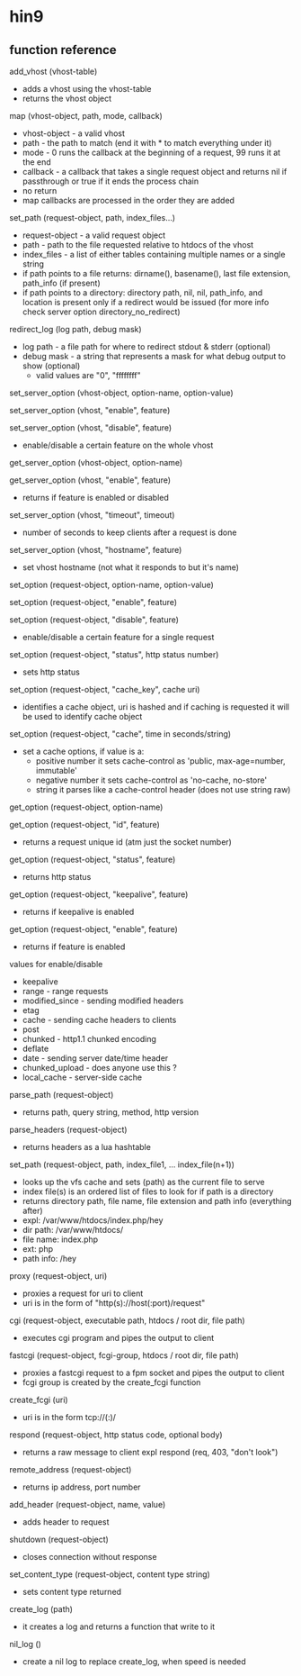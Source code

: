 hin9
====

function reference
------------------

add\_vhost (vhost-table)
  * adds a vhost using the vhost-table
  * returns the vhost object

map (vhost-object, path, mode, callback)
  * vhost-object - a valid vhost
  * path - the path to match (end it with * to match everything under it)
  * mode - 0 runs the callback at the beginning of a request, 99 runs it at the end
  * callback - a callback that takes a single request object and returns nil if passthrough or true if it ends the process chain
  * no return
  * map callbacks are processed in the order they are added

set\_path (request-object, path, index\_files...)
  * request-object - a valid request object
  * path - path to the file requested relative to htdocs of the vhost
  * index\_files - a list of either tables containing multiple names or a single string
  * if path points to a file returns: dirname(), basename(), last file extension, path\_info (if present)
  * if path points to a directory: directory path, nil, nil, path\_info, and location is present only if a redirect would be issued (for more info check server option directory\_no\_redirect)

redirect\_log (log path, debug mask)
  * log path - a file path for where to redirect stdout & stderr (optional)
  * debug mask - a string that represents a mask for what debug output to show (optional)
    * valid values are "0", "ffffffff"

set\_server\_option (vhost-object, option-name, option-value)

set\_server\_option (vhost, "enable", feature)

set\_server\_option (vhost, "disable", feature)
  * enable/disable a certain feature on the whole vhost

get\_server\_option (vhost-object, option-name)

get\_server\_option (vhost, "enable", feature)
  * returns if feature is enabled or disabled

set\_server\_option (vhost, "timeout", timeout)
  * number of seconds to keep clients after a request is done

set\_server\_option (vhost, "hostname", feature)
  * set vhost hostname (not what it responds to but it's name)

set\_option (request-object, option-name, option-value)

set\_option (request-object, "enable", feature)

set\_option (request-object, "disable", feature)
  * enable/disable a certain feature for a single request

set\_option (request-object, "status", http status number)
  * sets http status

set\_option (request-object, "cache\_key", cache uri)
  * identifies a cache object, uri is hashed and if caching is requested it will be used to identify cache object

set\_option (request-object, "cache", time in seconds/string)
  * set a cache options, if value is a:
    * positive number it sets cache-control as 'public, max-age=number, immutable'
    * negative number it sets cache-control as 'no-cache, no-store'
    * string it parses like a cache-control header (does not use string raw)

get\_option (request-object, option-name)

get\_option (request-object, "id", feature)
  * returns a request unique id (atm just the socket number)

get\_option (request-object, "status", feature)
  * returns http status

get\_option (request-object, "keepalive", feature)
  * returns if keepalive is enabled

get\_option (request-object, "enable", feature)
  * returns if feature is enabled

values for enable/disable
  * keepalive
  * range - range requests
  * modified\_since - sending modified headers
  * etag
  * cache - sending cache headers to clients
  * post
  * chunked - http1.1 chunked encoding
  * deflate
  * date - sending server date/time header
  * chunked\_upload - does anyone use this ?
  * local\_cache - server-side cache

parse\_path (request-object)
  * returns path, query string, method, http version

parse\_headers (request-object)
  * returns headers as a lua hashtable

set\_path (request-object, path, index\_file1, ... index\_file(n+1))
  * looks up the vfs cache and sets (path) as the current file to serve
  * index file(s) is an ordered list of files to look for if path is a directory
  * returns directory path, file name, file extension and path info (everything after)
  * expl: /var/www/htdocs/index.php/hey
  * dir path: /var/www/htdocs/
  * file name: index.php
  * ext: php
  * path info: /hey

proxy (request-object, uri)
  * proxies a request for uri to client
  * uri is in the form of "http(s)://host(:port)/request"

cgi (request-object, executable path, htdocs / root dir, file path)
  * executes cgi program and pipes the output to client

fastcgi (request-object, fcgi-group, htdocs / root dir, file path)
  * proxies a fastcgi request to a fpm socket and pipes the output to client
  * fcgi group is created by the create_fcgi function

create_fcgi (uri)
  * uri is in the form tcp://<host>(:<port>)/

respond (request-object, http status code, optional body)
  * returns a raw message to client expl respond (req, 403, "don't look")

remote\_address (request-object)
  * returns ip address, port number

add\_header (request-object, name, value)
  * adds header to request

shutdown (request-object)
  * closes connection without response

set\_content\_type (request-object, content type string)
  * sets content type returned

create\_log (path)
  * it creates a log and returns a function that write to it

nil\_log ()
  * create a nil log to replace create\_log, when speed is needed




